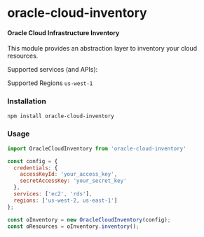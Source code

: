 oracle-cloud-inventory
========

#### Oracle Cloud Infrastructure Inventory ####

This module provides an abstraction layer to inventory your cloud resources.

Supported services (and APIs):

Supported Regions
`us-west-1`

### Installation ###
```bash
npm install oracle-cloud-inventory
```

### Usage ###

```javascript
import OracleCloudInventory from 'oracle-cloud-inventory'

const config = {
  credentials: {
    accessKeyId: 'your_access_key',
    secretAccessKey: 'your_secret_key'
  },
  services: ['ec2', 'rds'],
  regions: ['us-west-2, us-east-1']
};

const oInventory = new OracleCloudInventory(config);
const oResources = oInventory.inventory();
```
